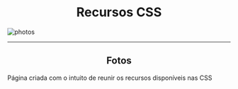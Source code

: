 <div align="center"><h1>Recursos CSS</h1></div>

![photos]()


---

<div align="center"><h2>Fotos</h2></div>

Página criada com o intuito de reunir os recursos disponíveis nas CSS <br>
